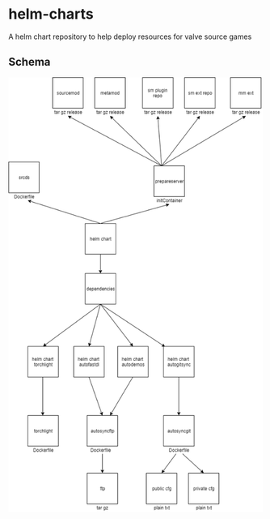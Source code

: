# helm-charts

A helm chart repository to help deploy resources for valve source games

## Schema

![Source game deployment](resources/srcds.png)

